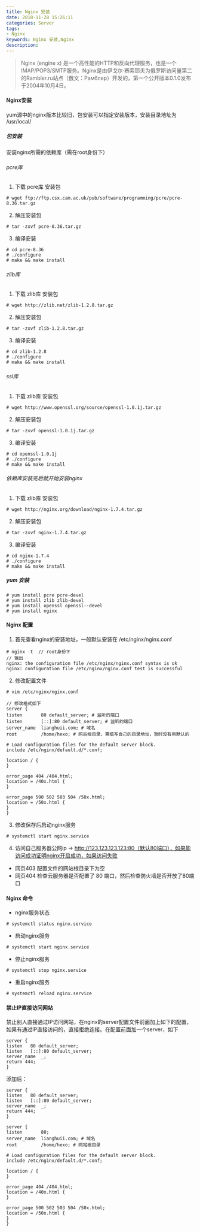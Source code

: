 ```yaml
---
title: Nginx 安装
date: 2018-11-28 15:26:11
categories: Server
tags:
- Nginx
keywords: Nginx 安装,Nginx
description:
---
```

> Nginx (engine x) 是一个高性能的HTTP和反向代理服务，也是一个IMAP/POP3/SMTP服务。Nginx是由伊戈尔·赛索耶夫为俄罗斯访问量第二的Rambler.ru站点（俄文：Рамблер）开发的，第一个公开版本0.1.0发布于2004年10月4日。
<!-- more -->
#### Nginx安装
yum源中的nginx版本比较旧，包安装可以指定安装版本，安装目录地址为 /usr/local/
##### 包安装
安装nginx所需的依赖库（需在root身份下）

###### pcre库
1. 下载 pcre库 安装包
```shell
# wget ftp://ftp.csx.cam.ac.uk/pub/software/programming/pcre/pcre-8.36.tar.gz
```
2. 解压安装包
```shell
# tar -zxvf pcre-8.36.tar.gz
```
3. 编译安装
```shell
# cd pcre-8.36
# ./configure
# make && make install
```
###### zlib库
1. 下载 zlib库 安装包
```shell
# wget http://zlib.net/zlib-1.2.8.tar.gz
```
2. 解压安装包
```shell
# tar -zxvf zlib-1.2.8.tar.gz
```
3. 编译安装
```shell
# cd zlib-1.2.8
# ./configure
# make && make install
```
###### ssl库
1. 下载 zlib库 安装包
```shell
# wget http://www.openssl.org/source/openssl-1.0.1j.tar.gz
```
2. 解压安装包
```shell
# tar -zxvf openssl-1.0.1j.tar.gz
```
3. 编译安装
```shell
# cd openssl-1.0.1j
# ./configure
# make && make install
```
###### 依赖库安装完后就开始安装nginx
1. 下载 zlib库 安装包
```shell
# wget http://nginx.org/download/nginx-1.7.4.tar.gz
```
2. 解压安装包
```shell
# tar -zxvf nginx-1.7.4.tar.gz
```
3. 编译安装
```shell
# cd nginx-1.7.4
# ./configure
# make && make install
```
##### yum 安装
```shell
# yum install pcre pcre-devel
# yum install zlib zlib-devel
# yum install openssl openssl--devel
# yum install nginx
```

#### Nginx 配置
1. 首先查看nginx的安装地址，一般默认安装在 /etc/nginx/nginx.conf
```shell
# nginx -t  // root身份下
// 输出
nginx: the configuration file /etc/nginx/nginx.conf syntax is ok
nginx: configuration file /etc/nginx/nginx.conf test is successful
```
2. 修改配置文件
```shell
# vim /etc/nginx/nginx.conf

// 修改格式如下
server {
listen       80 default_server; # 监听的端口
listen       [::]:80 default_server; # 监听的端口
server_name  lianghuii.com; # 域名
root         /home/hexo; # 网站根目录，需填写自己的目录地址，暂时没有用默认的

# Load configuration files for the default server block.
include /etc/nginx/default.d/*.conf;

location / {
}

error_page 404 /404.html;
location = /40x.html {
}

error_page 500 502 503 504 /50x.html;
location = /50x.html {
}
}

```
3. 修改保存后启动nginx服务
```shell
# systemctl start nginx.service
```
4. 访问自己服务器公网ip -> http://123.123.123.123:80（默认80端口），如果能访问成功证明nginx开启成功，如果访问失败
- 网页403  配置文件的网站根目录下为空
- 网页404  检查云服务器是否配置了 80 端口，然后检查防火墙是否开放了80端口

#### Nginx 命令
- nginx服务状态
```shell
# systemctl status nginx.service
```
- 启动nginx服务
```shell
# systemctl start nginx.service
```
- 停止nginx服务
```shell
# systemctl stop nginx.service
```
- 重启nginx服务
```shell
# systemctl reload nginx.service
```

#### 禁止IP直接访问网站
禁止别人直接通过IP访问网站，在nginx的server配置文件前面加上如下的配置，如果有通过IP直接访问的，直接拒绝连接。在配置前面加一个server，如下
```shell
server {
listen   80 default_server;
listen   [::]:80 default_server;
server_name  _;
return 444;
}
```
添加后：
```shell
server {
listen   80 default_server;
listen   [::]:80 default_server;
server_name  _;
return 444;
}

server {
listen       80;
server_name  lianghuii.com; # 域名
root         /home/hexo; # 网站根目录

# Load configuration files for the default server block.
include /etc/nginx/default.d/*.conf;

location / {
}

error_page 404 /404.html;
location = /40x.html {
}

error_page 500 502 503 504 /50x.html;
location = /50x.html {
}
}


```
